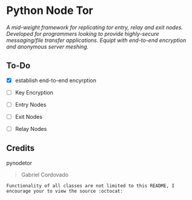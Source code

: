# Python Node Tor
*A mid-weight framework for replicating tor entry, relay and exit nodes. Developed for programmers looking to provide highly-secure messaging/file transfer applications. Equipt with end-to-end encryption and anonymous server meshing.*

## To-Do

- [x] establish end-to-end encyrption
- [ ] Key Encryption
- [ ] Entry Nodes
- [ ] Exit Nodes
- [ ] Relay Nodes

	
## Credits

pynodetor
> Gabriel Cordovado

	Functionality of all classes are not limited to this README, I encourage your to view the source :octocat: